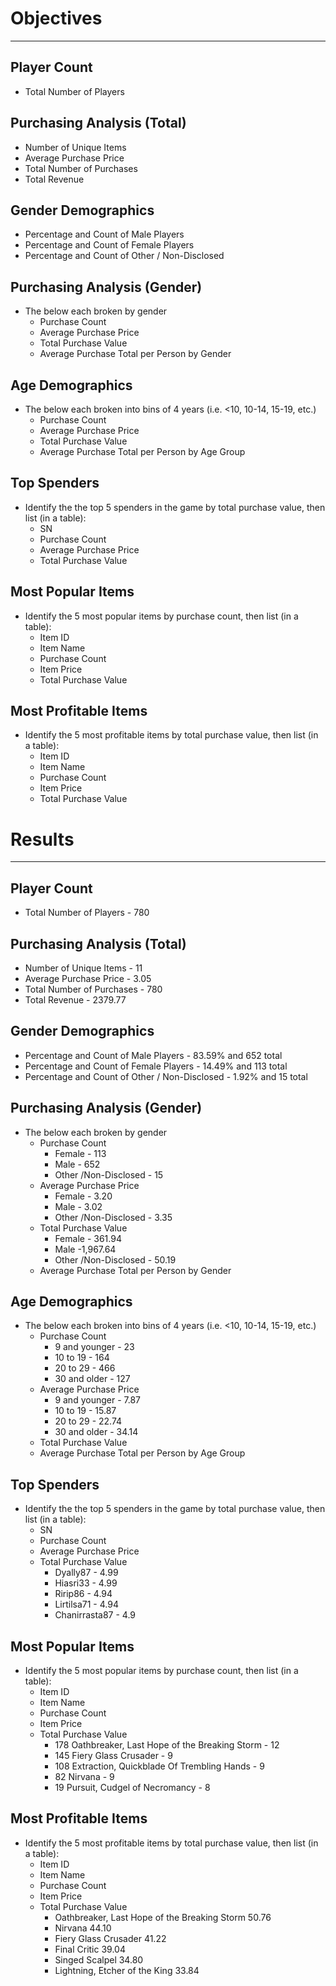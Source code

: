 # Objectives
---
## Player Count
* Total Number of Players

## Purchasing Analysis (Total)
* Number of Unique Items
* Average Purchase Price
* Total Number of Purchases
* Total Revenue

## Gender Demographics
* Percentage and Count of Male Players
* Percentage and Count of Female Players
* Percentage and Count of Other / Non-Disclosed

## Purchasing Analysis (Gender)
* The below each broken by gender
  * Purchase Count
  * Average Purchase Price
  * Total Purchase Value
  * Average Purchase Total per Person by Gender

## Age Demographics
* The below each broken into bins of 4 years (i.e. <10, 10-14, 15-19, etc.)
  * Purchase Count
  * Average Purchase Price
  * Total Purchase Value
  * Average Purchase Total per Person by Age Group

## Top Spenders
* Identify the the top 5 spenders in the game by total purchase value, then list (in a table):
  * SN
  * Purchase Count
  * Average Purchase Price
  * Total Purchase Value

## Most Popular Items
* Identify the 5 most popular items by purchase count, then list (in a table):
  * Item ID
  * Item Name
  * Purchase Count
  * Item Price
  * Total Purchase Value

## Most Profitable Items
* Identify the 5 most profitable items by total purchase value, then list (in a table):
  * Item ID
  * Item Name
  * Purchase Count
  * Item Price
  * Total Purchase Value
  
  
# Results
---
## Player Count
* Total Number of Players - 780

## Purchasing Analysis (Total)
* Number of Unique Items - 11
* Average Purchase Price - 3.05
* Total Number of Purchases - 780
* Total Revenue - 2379.77

## Gender Demographics
* Percentage and Count of Male Players - 83.59% and 652 total
* Percentage and Count of Female Players - 14.49% and 113 total
* Percentage and Count of Other / Non-Disclosed - 1.92% and 15 total

## Purchasing Analysis (Gender)
* The below each broken by gender
  * Purchase Count
    * Female - 113
    * Male - 652    
    * Other /Non-Disclosed - 15    
  * Average Purchase Price
    * Female - 3.20
    * Male - 3.02    
    * Other /Non-Disclosed - 3.35    
  * Total Purchase Value
    * Female - 361.94
    * Male -1,967.64    
    * Other /Non-Disclosed - 50.19   
  * Average Purchase Total per Person by Gender

## Age Demographics
* The below each broken into bins of 4 years (i.e. <10, 10-14, 15-19, etc.)
  * Purchase Count
    * 9 and younger - 23
    * 10 to 19 - 164
    * 20 to 29 - 466
    * 30 and older - 127
  * Average Purchase Price
    * 9 and younger - 7.87
    * 10 to 19 - 15.87
    * 20 to 29 - 22.74
    * 30 and older - 34.14
  * Total Purchase Value
  * Average Purchase Total per Person by Age Group

## Top Spenders
* Identify the the top 5 spenders in the game by total purchase value, then list (in a table):
  * SN
  * Purchase Count
  * Average Purchase Price
  * Total Purchase Value
    * Dyally87 - 4.99
    * Hiasri33 - 4.99
    * Ririp86 - 4.94
    * Lirtilsa71 - 4.94
    * Chanirrasta87 - 4.9
    
## Most Popular Items
* Identify the 5 most popular items by purchase count, then list (in a table):
  * Item ID
  * Item Name
  * Purchase Count
  * Item Price
  * Total Purchase Value
    * 178 Oathbreaker, Last Hope of the Breaking Storm - 12
    * 145 Fiery Glass Crusader - 9
    * 108 Extraction, Quickblade Of Trembling Hands - 9
    * 82 Nirvana - 9
    * 19 Pursuit, Cudgel of Necromancy - 8

## Most Profitable Items
* Identify the 5 most profitable items by total purchase value, then list (in a table):
  * Item ID
  * Item Name
  * Purchase Count
  * Item Price
  * Total Purchase Value
    * Oathbreaker, Last Hope of the Breaking Storm 50.76
    * Nirvana 44.10
    * Fiery Glass Crusader 41.22
    * Final Critic 39.04
    * Singed Scalpel 34.80
    * Lightning, Etcher of the King 33.84
